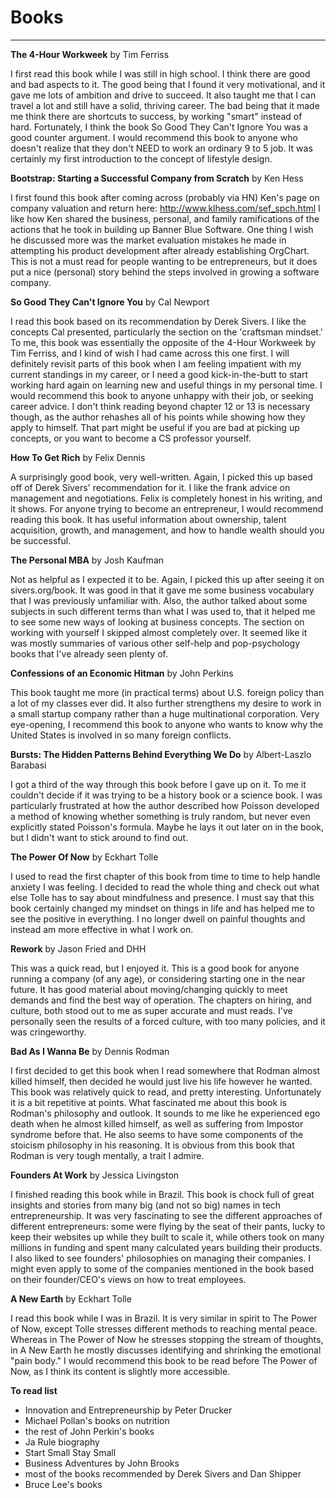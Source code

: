 Books
=========
---------

**The 4-Hour Workweek** by Tim Ferriss

I first read this book while I was still in high school.  I think there are good and bad aspects to it.  The good being that I found it very motivational, and it gave me lots of ambition and drive to succeed.  It also taught me that I can travel a lot and still have a solid, thriving career.  The bad being that it made me think there are shortcuts to success, by working "smart" instead of hard.  Fortunately, I think the book So Good They Can't Ignore You was a good counter argument.  I would recommend this book to anyone who doesn't realize that they don't NEED to work an ordinary 9 to 5 job.  It was certainly my first introduction to the concept of lifestyle design.

**Bootstrap: Starting a Successful Company from Scratch** by Ken Hess

I first found this book after coming across (probably via HN) Ken's page on company valuation and return here: http://www.klhess.com/sef_spch.html  I like how Ken shared the business, personal, and family ramifications of the actions that he took in building up Banner Blue Software.  One thing I wish he discussed more was the market evaluation mistakes he made in attempting his product development after already establishing OrgChart.  This is not a must read for people wanting to be entrepreneurs, but it does put a nice (personal) story behind the steps involved in growing a software company.

**So Good They Can't Ignore You** by Cal Newport

I read this book based on its recommendation by Derek Sivers.  I like the concepts Cal presented, particularly the section on the 'craftsman mindset.'  To me, this book was essentially the opposite of the 4-Hour Workweek by Tim Ferriss, and I kind of wish I had came across this one first.  I will definitely revisit parts of this book when I am feeling impatient with my current standings in my career, or I need a good kick-in-the-butt to start working hard again on learning new and useful things in my personal time.  I would recommend this book to anyone unhappy with their job, or seeking career advice.  I don't think reading beyond chapter 12 or 13 is necessary though, as the author rehashes all of his points while showing how they apply to himself.  That part might be useful if you are bad at picking up concepts, or you want to become a CS professor yourself.

**How To Get Rich** by Felix Dennis

A surprisingly good book, very well-written.  Again, I picked this up based off of Derek Sivers' recommendation for it.  I like the frank advice on management and negotiations.  Felix is completely honest in his writing, and it shows.  For anyone trying to become an entrepreneur, I would recommend reading this book.  It has useful information about ownership, talent acquisition, growth, and management, and how to handle wealth should you be successful.

**The Personal MBA** by Josh Kaufman

Not as helpful as I expected it to be.  Again, I picked this up after seeing it on sivers.org/book.  It was good in that it gave me some business vocabulary that I was previously unfamiliar with.  Also, the author talked about some subjects in such different terms than what I was used to, that it helped me to see some new ways of looking at business concepts.  The section on working with yourself I skipped almost completely over.  It seemed like it was mostly summaries of various other self-help and pop-psychology books that I've already seen plenty of.

**Confessions of an Economic Hitman** by John Perkins

This book taught me more (in practical terms) about U.S. foreign policy than a lot of my classes ever did.  It also further strengthens my desire to work in a small startup company rather than a huge multinational corporation.  Very eye-opening, I recommend this book to anyone who wants to know why the United States is involved in so many foreign conflicts.

**Bursts: The Hidden Patterns Behind Everything We Do** by Albert-Laszlo Barabasi

I got a third of the way through this book before I gave up on it.  To me it couldn't decide if it was trying to be a history book or a science book.  I was particularly frustrated at how the author described how Poisson developed a method of knowing whether something is truly random, but never even explicitly stated Poisson's formula.  Maybe he lays it out later on in the book, but I didn't want to stick around to find out.

**The Power Of Now** by Eckhart Tolle

I used to read the first chapter of this book from time to time to help handle anxiety I was feeling.  I decided to read the whole thing and check out what else Tolle has to say about mindfulness and presence.  I must say that this book certainly changed my mindset on things in life and has helped me to see the positive in everything.  I no longer dwell on painful thoughts and instead am more effective in what I work on.

**Rework** by Jason Fried and DHH

This was a quick read, but I enjoyed it.  This is a good book for anyone running a company (of any age), or considering starting one in the near future.  It has good material about moving/changing quickly to meet demands and find the best way of operation.  The chapters on hiring, and culture, both stood out to me as super accurate and must reads.  I've personally seen the results of a forced culture, with too many policies, and it was cringeworthy.

**Bad As I Wanna Be** by Dennis Rodman

I first decided to get this book when I read somewhere that Rodman almost killed himself, then decided he would just live his life however he wanted.  This book was relatively quick to read, and pretty interesting.  Unfortunately it is a bit repetitive at points.  What fascinated me about this book is Rodman's philosophy and outlook.  It sounds to me like he experienced ego death when he almost killed himself, as well as suffering from Impostor syndrome before that.  He also seems to have some components of the stoicism philosophy in his reasoning.  It is obvious from this book that Rodman is very tough mentally, a trait I admire.

**Founders At Work** by Jessica Livingston

I finished reading this book while in Brazil.  This book is chock full of great insights and stories from many big (and not so big) names in tech entrepreneurship.  It was very fascinating to see the different approaches of different entrepreneurs: some were flying by the seat of their pants, lucky to keep their websites up while they built to scale it, while others took on many millions in funding and spent many calculated years building their products.  I also liked to see founders' philosophies on managing their companies. I might even apply to some of the companies mentioned in the book based on their founder/CEO's views on how to treat employees.

**A New Earth** by Eckhart Tolle

I read this book while I was in Brazil.  It is very similar in spirit to The Power of Now, except Tolle stresses different methods to reaching mental peace.  Whereas in The Power of Now he stresses stopping the stream of thoughts, in A New Earth he mostly discusses identifying and shrinking the emotional "pain body."  I would recommend this book to be read before The Power of Now, as I think its content is slightly more accessible.


**To read list**
* Innovation and Entrepreneurship by Peter Drucker
* Michael Pollan's books on nutrition
* the rest of John Perkin's books
* Ja Rule biography
* Start Small Stay Small
* Business Adventures by John Brooks
* most of the books recommended by Derek Sivers and Dan Shipper
* Bruce Lee's books